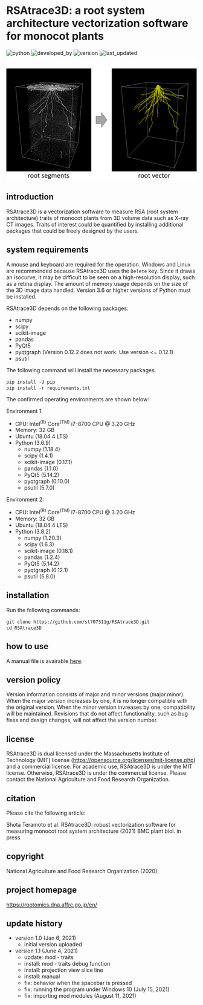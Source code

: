 # RSAtrace3D: a root system architecture vectorization software for monocot plants

![python](https://img.shields.io/badge/Python->3.6-lightgreen)
![developed_by](https://img.shields.io/badge/developed%20by-Shota_Teramoto-lightgreen)
![version](https://img.shields.io/badge/version-1.1-lightgreen)
![last_updated](https://img.shields.io/badge/last_update-August_11,_2021-lightgreen)

![GUI](./figures/RSAtrace3D.jpg) 

## introduction

RSAtrace3D is a vectorization software to measure RSA (root system architecture) traits of monocot plants from 3D volume data such as X-ray CT images. Traits of  interest could be quantified by installing additional packages that could be freely designed by the users.

## system requirements

A mouse and keyboard are required for the operation. Windows and Linux are recommended because RSAtrace3D uses the `Delete` key. Since it draws an isocurve, it may be difficult to be seen on a high-resolution display, such as a retina display. The amount of memory usage depends on the size of the 3D image data handled. Version 3.6 or higher versions of Python must be installed.

RSAtrace3D depends on the following packages:

- numpy
- scipy
- scikit-image
- pandas
- PyQt5
- pyqtgraph (Version 0.12.2 does not work. Use version <= 0.12.1)
- psutil

The following command will install the necessary packages.

```
pip install -U pip
pip install -r requirements.txt
```

The confirmed operating environments are shown below:

Environment 1:

- CPU: Intel<sup>(R)</sup> Core<sup>(TM)</sup> i7-8700 CPU @ 3.20 GHz
- Memory: 32 GB
- Ubuntu (18.04.4 LTS)
- Python (3.6.9)
    - numpy (1.18.4)
    - scipy (1.4.1)
    - scikit-image (0.17.1)
    - pandas (1.1.0)
    - PyQt5 (5.14.2)
    - pyqtgraph (0.10.0)
    - psutil (5.7.0)

Environment 2:

- CPU: Intel<sup>(R)</sup> Core<sup>(TM)</sup> i7-8700 CPU @ 3.20 GHz
- Memory: 32 GB
- Ubuntu (18.04.4 LTS)
- Python (3.8.2)
    - numpy (1.20.3)
    - scipy (1.6.3)
    - scikit-image (0.18.1)
    - pandas (1.2.4)
    - PyQt5 (5.14.2)
    - pyqtgraph (0.12.1)
    - psutil (5.8.0)

## installation

Run the following commands:

```
git clone https://github.com/st707311g/RSAtrace3D.git
cd RSAtrace3D
```

## how to use

A manual file is avairable [here](./manual/how_to_use.md).

## version policy

Version information consists of major and minor versions (major.minor). When the major version increases by one, it is no longer compatible with the original version. When the minor version invreases by one, compatibility will be maintained. Revisions that do not affect functionality, such as bug fixes and design changes, will not affect the version number.

## license

RSAtrace3D is dual licensed under the Massachusetts Institute of Technology (MIT) license (https://opensource.org/licenses/mit-license.php) and a commercial license. For academic use, RSAtrace3D is under the MIT license. Otherwise, RSAtrace3D is under the commercial license. Please contact the National Agriculture and Food Research Organization.

## citation

Please cite the following article:

Shota Teramoto et al. RSAtrace3D: robust vectorization software for measuring monocot root system architecture (2021) BMC plant biol. in press.

## copyright

National Agriculture and Food Research Organization (2020)

## project homepage
https://rootomics.dna.affrc.go.jp/en/

## update history

* version 1.0 (Jan 6, 2021)
  * initial version uploaded
* version 1.1 (June 4, 2021)
  * update: mod - traits
  * install: mod - traits debug function
  * install: projection view slice line
  * install: manual
  * fix: behavior when the spacebar is pressed
  * fix: running the program under Windows 10 (July 15, 2021)
  * fix: importing mod modules (August 11, 2021)
  

